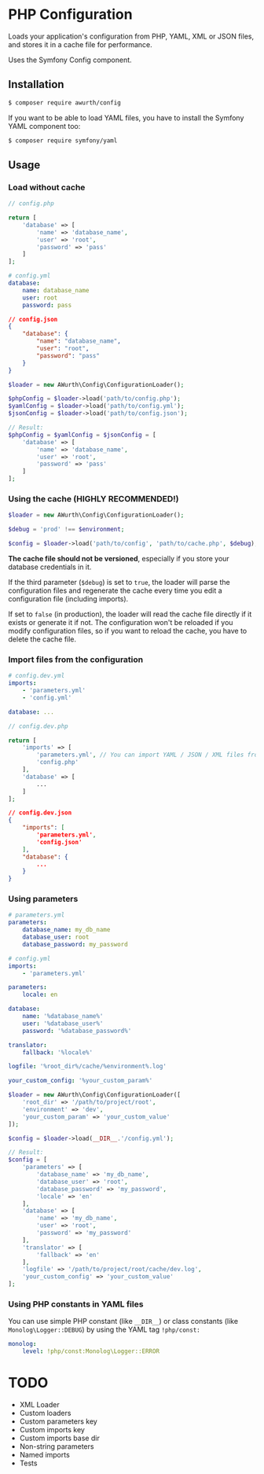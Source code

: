 # PHP Configuration

Loads your application's configuration from PHP, YAML, XML or JSON files, and stores it in a cache file for performance.

Uses the Symfony Config component.

## Installation
``` bash
$ composer require awurth/config
```

If you want to be able to load YAML files, you have to install the Symfony YAML component too:
``` bash
$ composer require symfony/yaml
```

## Usage
### Load without cache
``` php
// config.php

return [
    'database' => [
        'name' => 'database_name',
        'user' => 'root',
        'password' => 'pass'
    ]
];
```

``` yaml
# config.yml
database:
    name: database_name
    user: root
    password: pass
```

``` json
// config.json
{
    "database": {
        "name": "database_name",
        "user": "root",
        "password": "pass"
    }
}
```

``` php
$loader = new AWurth\Config\ConfigurationLoader();

$phpConfig = $loader->load('path/to/config.php');
$yamlConfig = $loader->load('path/to/config.yml');
$jsonConfig = $loader->load('path/to/config.json');

// Result:
$phpConfig = $yamlConfig = $jsonConfig = [
    'database' => [
        'name' => 'database_name',
        'user' => 'root',
        'password' => 'pass'
    ]
];
```

### Using the cache (HIGHLY RECOMMENDED!)
``` php
$loader = new AWurth\Config\ConfigurationLoader();

$debug = 'prod' !== $environment;

$config = $loader->load('path/to/config', 'path/to/cache.php', $debug);
```
**The cache file should not be versioned**, especially if you store your database credentials in it.

If the third parameter (`$debug`) is set to `true`, the loader will parse the configuration files and regenerate the cache every time you edit a configuration file (including imports).

If set to `false` (in production), the loader will read the cache file directly if it exists or generate it if not. The configuration won't be reloaded if you modify configuration files, so if you want to reload the cache, you have to delete the cache file.

### Import files from the configuration
``` yaml
# config.dev.yml
imports:
    - 'parameters.yml'
    - 'config.yml'

database: ...
```

``` php
// config.dev.php

return [
    'imports' => [
        'parameters.yml', // You can import YAML / JSON / XML files from a PHP configuration file
        'config.php'
    ],
    'database' => [
        ...
    ]
];
```

``` json
// config.dev.json
{
    "imports": [
        'parameters.yml',
        'config.json'
    ],
    "database": {
        ...
    }
}
```

### Using parameters
``` yaml
# parameters.yml
parameters:
    database_name: my_db_name
    database_user: root
    database_password: my_password

# config.yml
imports:
    - 'parameters.yml'

parameters:
    locale: en

database:
    name: '%database_name%'
    user: '%database_user%'
    password: '%database_password%'

translator:
    fallback: '%locale%'

logfile: '%root_dir%/cache/%environment%.log'

your_custom_config: '%your_custom_param%'
```

``` php
$loader = new AWurth\Config\ConfigurationLoader([
    'root_dir' => '/path/to/project/root',
    'environment' => 'dev',
    'your_custom_param' => 'your_custom_value'
]);

$config = $loader->load(__DIR__.'/config.yml');

// Result:
$config = [
    'parameters' => [
        'database_name' => 'my_db_name',
        'database_user' => 'root',
        'database_password' => 'my_password',
        'locale' => 'en'
    ],
    'database' => [
        'name' => 'my_db_name',
        'user' => 'root',
        'password' => 'my_password'
    ],
    'translator' => [
        'fallback' => 'en'
    ],
    'logfile' => '/path/to/project/root/cache/dev.log',
    'your_custom_config' => 'your_custom_value'
];
```

### Using PHP constants in YAML files
You can use simple PHP constant (like `__DIR__`) or class constants (like `Monolog\Logger::DEBUG`) by using the YAML tag `!php/const:`

``` yaml
monolog:
    level: !php/const:Monolog\Logger::ERROR
```

# TODO
- XML Loader
- Custom loaders
- Custom parameters key
- Custom imports key
- Custom imports base dir
- Non-string parameters
- Named imports
- Tests
